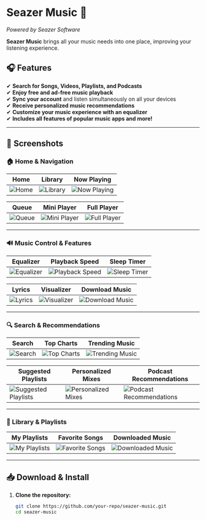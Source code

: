 # **Seazer Music** 🎵  
*Powered by Seazer Software*  

**Seazer Music** brings all your music needs into one place, improving your listening experience.

## **🎧 Features**  
✔ **Search for Songs, Videos, Playlists, and Podcasts**  
✔ **Enjoy free and ad-free music playback**  
✔ **Sync your account** and listen simultaneously on all your devices  
✔ **Receive personalized music recommendations**  
✔ **Customize your music experience with an equalizer**  
✔ **Includes all features of popular music apps and more!**  

---

## **📸 Screenshots**  

### **🏠 Home & Navigation**  

| **Home** | **Library** | **Now Playing** |  
|---------|-----------|--------------|  
| ![Home](https://github.com/user-attachments/assets/d2d6fb88-7131-4100-861e-d0b3d64b8742) | ![Library](https://github.com/user-attachments/assets/32956a2a-0747-4ae3-8659-362eed6636d7) | ![Now Playing](https://github.com/user-attachments/assets/ba9129a7-0576-47a9-a551-453e75b2a706) |  

| **Queue** | **Mini Player** | **Full Player** |  
|----------|--------------|---------------|  
| ![Queue](https://github.com/user-attachments/assets/019455c7-3e95-4e72-8e31-668f247c8f7c) | ![Mini Player](https://github.com/user-attachments/assets/3d21c503-66d9-477d-b779-47c7ca6fe678) | ![Full Player](https://github.com/user-attachments/assets/131c6298-252c-42ac-be2c-de7433e08c48) |  

---

### **🔊 Music Control & Features**  

| **Equalizer** | **Playback Speed** | **Sleep Timer** |  
|-------------|----------------|---------------|  
| ![Equalizer](https://github.com/user-attachments/assets/3b547570-4619-4337-86a2-f5e7aba51240) | ![Playback Speed](https://github.com/user-attachments/assets/be997438-2d78-470d-8a8f-3a3a582491cb) | ![Sleep Timer](https://github.com/user-attachments/assets/4416bf5e-9cc4-44d7-b877-91852bd48af9) |  

| **Lyrics** | **Visualizer** | **Download Music** |  
|----------|------------|----------------|  
| ![Lyrics](https://github.com/user-attachments/assets/f9a8048e-9331-461b-8c49-e2444cf23d10) | ![Visualizer](https://github.com/user-attachments/assets/47b12821-879d-4a10-ab1a-feab1aa9bcc1) | ![Download Music](https://github.com/user-attachments/assets/617def7e-c412-4df7-9c56-27b7b047773f) |  

---

### **🔍 Search & Recommendations**  

| **Search** | **Top Charts** | **Trending Music** |  
|----------|-------------|----------------|  
| ![Search](https://github.com/user-attachments/assets/c1374c58-1531-415d-8f83-d2acdfa760ad) | ![Top Charts](https://github.com/user-attachments/assets/60c1bf1d-31fb-42aa-9df2-dc3df39a6d25) | ![Trending Music](https://github.com/user-attachments/assets/620abf9e-d27d-423d-99c2-c5d468ebf09a) |  

| **Suggested Playlists** | **Personalized Mixes** | **Podcast Recommendations** |  
|----------------|------------------|----------------------|  
| ![Suggested Playlists](https://github.com/user-attachments/assets/41c5e22f-393d-4a3b-8f4c-3ff47a55c7aa) | ![Personalized Mixes](https://github.com/user-attachments/assets/f6cb0202-aafb-4440-92fc-cf071a4595cc) | ![Podcast Recommendations](https://github.com/user-attachments/assets/17eb1f58-ac2d-4c0b-9d0c-049e9b4c5f7f) |  

---

### **📁 Library & Playlists**  

| **My Playlists** | **Favorite Songs** | **Downloaded Music** |  
|----------------|----------------|------------------|  
| ![My Playlists](https://github.com/user-attachments/assets/70c01b21-56b7-4d88-90ca-47345a881711) | ![Favorite Songs](https://github.com/user-attachments/assets/e2f825f1-12c7-449a-856a-8f408fbda0b8) | ![Downloaded Music](https://github.com/user-attachments/assets/5ba55621-4c28-42f4-b08c-b6de22f67951) |  

---

## **📥 Download & Install**  
1. **Clone the repository:**  
   ```sh
   git clone https://github.com/your-repo/seazer-music.git
   cd seazer-music
